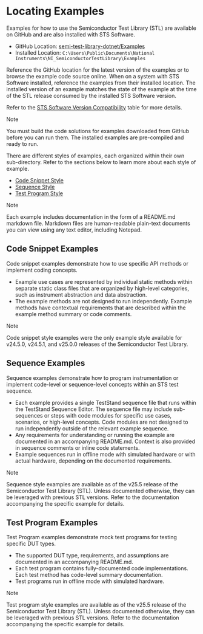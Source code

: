 # Locating Examples

Examples for how to use the Semiconductor Test Library (STL) are available on GitHub and are also installed with STS Software.

- GitHub Location: [semi-test-library-dotnet/Examples](https://github.com/ni/semi-test-library-dotnet/tree/main/Examples/source)
- Installed Location: `C:\Users\Public\Documents\National Instruments\NI_SemiconductorTestLibrary\Examples`

Reference the GitHub location for the latest version of the examples or to browse the example code source online.
When on a system with STS Software installed, reference the examples from their installed location.
The installed version of an example matches the state of the example at the time of the STL release consumed by the installed STS Software version.

Refer to the [STS Software Version Compatibility](https://ni.github.io/semi-test-library-dotnet/UserGuide/Overview.html#sts-software-version-compatibility) table for more details.

> [!NOTE]
> You must build the code solutions for examples downloaded from GitHub before you can run them.
> The installed examples are pre-compiled and ready to run.

There are different styles of examples, each organized within their own sub-directory.
Refer to the sections below to learn more about each style of example.

- [Code Snippet Style](#code-snippet-examples)
- [Sequence Style](#sequence-examples)
- [Test Program Style](#test-program-examples)

> [!Note]
> Each example includes documentation in the form of a README.md markdown file. Markdown files are human-readable plain-text documents you can view using any text editor, including Notepad.

## Code Snippet Examples

Code snippet examples demonstrate how to use specific API methods or implement coding concepts.

- Example use cases are represented by individual static methods within separate static class files that are organized by high-level categories, such as instrument abstraction and data abstraction.
- The example methods are not designed to run independently. Example methods have contextual requirements that are described within the example method summary or code comments.

> [!NOTE]
> Code snippet style examples were the only example style available for v24.5.0, v24.5.1, and v25.0.0 releases of the Semiconductor Test Library.

## Sequence Examples

Sequence examples demonstrate how to program instrumentation or implement code-level or sequence-level concepts within an STS test sequence.

- Each example provides a single TestStand sequence file that runs within the TestStand Sequence Editor. The sequence file may include sub-sequences or steps with code modules for specific use cases, scenarios, or high-level concepts. Code modules are not designed to run independently outside of the relevant example sequence.
- Any requirements for understanding or running the example are documented in an accompanying README.md. Context is also provided in sequence comments or inline code statements.
- Example sequences run in offline mode with simulated hardware or with actual hardware, depending on the documented requirements.

> [!NOTE]
> Sequence style examples are available as of the v25.5 release of the Semiconductor Test Library (STL). Unless documented otherwise, they can be leveraged with previous STL versions. Refer to the documentation accompanying the specific example for details.

## Test Program Examples

Test Program examples demonstrate mock test programs for testing specific DUT types.

- The supported DUT type, requirements, and assumptions are documented in an accompanying README.md.
- Each test program contains fully-documented code implementations. Each test method has code-level summary documentation.
- Test programs run in offline mode with simulated hardware.

> [!NOTE]
> Test program style examples are available as of the v25.5 release of the Semiconductor Test Library (STL). Unless documented otherwise, they can be leveraged with previous STL versions. Refer to the documentation accompanying the specific example for details.

